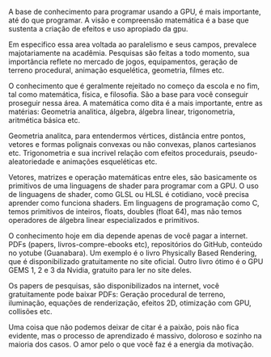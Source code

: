 A base de conhecimento para programar usando a GPU, é mais importante, até do que programar.
A visão e compreensão matemática é a base que sustenta a criação de efeitos e uso apropiado da gpu.

Em especifico essa area voltada ao paralelismo e seus campos, prevalece majotariamente na acadêmia.
Pesquisas são feitas a todo momento, sua importãncia reflete no mercado de jogos, equipamentos,
geração de terreno procedural, animação esquelética, geometria, filmes etc.

O conhecimento que é geralmente rejeitado no começo da escola e no fim, tal como matemática, física, e filosofia.
São a base para você conseguir proseguir nessa área. A matemática como dita é a mais importante, entre as matérias:
Geometria analitica, álgebra, álgebra linear, trigonometria, aritmética básica etc.

Geometria analitca, para entendermos vértices, distância entre pontos, vetores e formas
polignais convexas ou não convexas, planos cartesianos etc.
Trigonometria e sua incrivel relação com efeitos procedurais, pseudo-aleatoriedade e animações esqueléticas etc.

Vetores, matrizes e operação matemáticas entre eles, são basicamente os primitivos de uma linguagens de shader
para programar com a GPU. O uso de linguagens de shader, como GLSL ou HLSL é cotidiano, você precisa aprender 
como funciona shaders. Em linguagens de programação como C, temos primitivos de inteiros, 
floats, doubles (float 64), mas não temos operadores de álgebra linear especializados e primitivos.

O conhecimento hoje em dia depende apenas de você pagar a internet.
PDFs (papers, livros-compre-ebooks etc), repositórios do GitHub, conteúdo no yotube (Guanabara). Um exemplo é o livro Physically Based Rendering, que é disponibilizado gratuitamente
no site oficial. Outro livro ótimo é o GPU GEMS 1, 2 e 3 da Nvidia, gratuito para ler no site deles.

Os papers de pesquisas, são disponibilizados na internet, você gratuitamente pode baixar PDFs:
Geração procedural de terreno, iluminação, equações de renderização, efeitos 2D, otimização com GPU,
collisões etc. 

Uma coisa que não podemos deixar de citar é a paixão, pois não fica evidente, mas o processo de aprendizado
é massivo, doloroso e sozinho na maioria dos casos. O amor pelo o que você faz é a energia da motivação.
